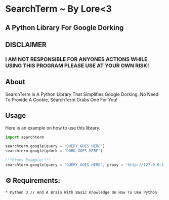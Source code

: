 # SearchTerm ~ By Lore<3

## A Python Library For Google Dorking




## DISCLAIMER
### I AM NOT RESPONSIBLE FOR ANYONES ACTIONS WHILE USING THIS PROGRAM PLEASE USE AT YOUR OWN RISK!


## About
SearchTerm Is A Python Library That Simplifies Google Dorking. No Need To Provide A Cookie, SearchTerm Grabs One For You!

## Usage
Here is an example on how to use this library.
``` py
import searchterm

searchterm.google(query = 'QUERY_GOES_HERE')
searchterm.google(gdork = 'DORK_GOES_HERE')

"""Proxy Example:"""
searchterm.google(query = 'QUERY_GOES_HERE', proxy = 'http://127.0.0.1:8080')
```



## ⚙️ Requirements:

```bash
* Python 3 // And A Brain With Basic Knowledge On How To Use Python
```
